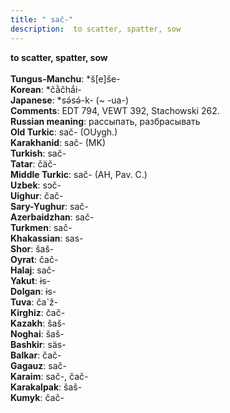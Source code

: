 ```yaml
---
title: " sač-"
description:  to scatter, spatter, sow
---
```

<strong> to scatter, spatter, sow</strong><br><br>
<strong>Tungus-Manchu</strong>:  *š[e]še-<br>
<strong>Korean</strong>:  *čằčhắi-<br>
<strong>Japanese</strong>:  *sǝ́sǝ́-k- (~ -ua-)<br>
<strong>Comments</strong>:  EDT 794, VEWT 392, Stachowski 262.<br>
<strong>Russian meaning</strong>:  рассыпать, разбрасывать<br>
<strong>Old Turkic</strong>:  sač- (OUygh.)<br>
<strong>Karakhanid</strong>:  sač- (MK)<br>
<strong>Turkish</strong>:  sač-<br>
<strong>Tatar</strong>:  čäč-<br>
<strong>Middle Turkic</strong>:  sač- (AH, Pav. C.)<br>
<strong>Uzbek</strong>:  sɔč-<br>
<strong>Uighur</strong>:  čač-<br>
<strong>Sary-Yughur</strong>:  sač-<br>
<strong>Azerbaidzhan</strong>:  sač-<br>
<strong>Turkmen</strong>:  sač-<br>
<strong>Khakassian</strong>:  sas-<br>
<strong>Shor</strong>:  šaš-<br>
<strong>Oyrat</strong>:  čač-<br>
<strong>Halaj</strong>:  sač-<br>
<strong>Yakut</strong>:  ɨs-<br>
<strong>Dolgan</strong>:  ɨs-<br>
<strong>Tuva</strong>:  ča`ž-<br>
<strong>Kirghiz</strong>:  čač-<br>
<strong>Kazakh</strong>:  šaš-<br>
<strong>Noghai</strong>:  šaš-<br>
<strong>Bashkir</strong>:  säs-<br>
<strong>Balkar</strong>:  čač-<br>
<strong>Gagauz</strong>:  sač-<br>
<strong>Karaim</strong>:  sač-, čač-<br>
<strong>Karakalpak</strong>:  šaš-<br>
<strong>Kumyk</strong>:  čač-<br>


